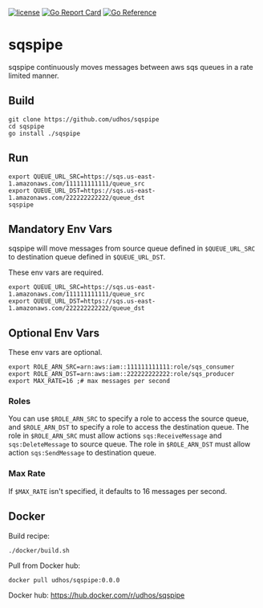 [![license](http://img.shields.io/badge/license-MIT-blue.svg)](https://github.com/udhos/sqspipe/blob/main/LICENSE)
[![Go Report Card](https://goreportcard.com/badge/github.com/udhos/sqspipe)](https://goreportcard.com/report/github.com/udhos/sqspipe)
[![Go Reference](https://pkg.go.dev/badge/github.com/udhos/sqspipe.svg)](https://pkg.go.dev/github.com/udhos/sqspipe)

# sqspipe

sqspipe continuously moves messages between aws sqs queues in a rate limited manner.

## Build

    git clone https://github.com/udhos/sqspipe
    cd sqspipe
    go install ./sqspipe

## Run

    export QUEUE_URL_SRC=https://sqs.us-east-1.amazonaws.com/111111111111/queue_src
    export QUEUE_URL_DST=https://sqs.us-east-1.amazonaws.com/222222222222/queue_dst
    sqspipe

## Mandatory Env Vars

sqspipe will move messages from source queue defined in `$QUEUE_URL_SRC` to destination queue defined in `$QUEUE_URL_DST`.

These env vars are required.

    export QUEUE_URL_SRC=https://sqs.us-east-1.amazonaws.com/111111111111/queue_src
    export QUEUE_URL_DST=https://sqs.us-east-1.amazonaws.com/222222222222/queue_dst

## Optional Env Vars

These env vars are optional.

    export ROLE_ARN_SRC=arn:aws:iam::111111111111:role/sqs_consumer
    export ROLE_ARN_DST=arn:aws:iam::222222222222:role/sqs_producer
    export MAX_RATE=16 ;# max messages per second

### Roles

You can use `$ROLE_ARN_SRC` to specify a role to access the source queue, and `$ROLE_ARN_DST` to specify a role to access the destination queue. The role in `$ROLE_ARN_SRC` must allow actions `sqs:ReceiveMessage` and `sqs:DeleteMessage` to source queue. The role in `$ROLE_ARN_DST` must allow action `sqs:SendMessage` to destination queue.

### Max Rate

If `$MAX_RATE` isn't specified, it defaults to 16 messages per second.

## Docker

Build recipe:

    ./docker/build.sh

Pull from Docker hub:

    docker pull udhos/sqspipe:0.0.0

Docker hub: https://hub.docker.com/r/udhos/sqspipe
